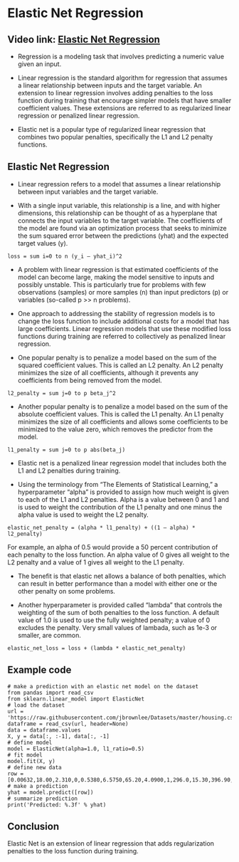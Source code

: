 # Elastic Net Regression

## Video link: [Elastic Net Regression](https://drive.google.com/file/d/1D2J1qMWoAgVYKl21c9nFb1aXtOPKI7w9/view?usp=sharing)

- Regression is a modeling task that involves predicting a numeric value given an input.

- Linear regression is the standard algorithm for regression that assumes a linear relationship between inputs and the target variable. An extension to linear regression involves adding penalties to the loss function during training that encourage simpler models that have smaller coefficient values. These extensions are referred to as regularized linear regression or penalized linear regression.

- Elastic net is a popular type of regularized linear regression that combines two popular penalties, specifically the L1 and L2 penalty functions.

## Elastic Net Regression
- Linear regression refers to a model that assumes a linear relationship between input variables and the target variable.

- With a single input variable, this relationship is a line, and with higher dimensions, this relationship can be thought of as a hyperplane that connects the input variables to the target variable. The coefficients of the model are found via an optimization process that seeks to minimize the sum squared error between the predictions (yhat) and the expected target values (y).

```
loss = sum i=0 to n (y_i – yhat_i)^2
```

- A problem with linear regression is that estimated coefficients of the model can become large, making the model sensitive to inputs and possibly unstable. This is particularly true for problems with few observations (samples) or more samples (n) than input predictors (p) or variables (so-called p >> n problems).

- One approach to addressing the stability of regression models is to change the loss function to include additional costs for a model that has large coefficients. Linear regression models that use these modified loss functions during training are referred to collectively as penalized linear regression.

- One popular penalty is to penalize a model based on the sum of the squared coefficient values. This is called an L2 penalty. An L2 penalty minimizes the size of all coefficients, although it prevents any coefficients from being removed from the model.

```
l2_penalty = sum j=0 to p beta_j^2
```

- Another popular penalty is to penalize a model based on the sum of the absolute coefficient values. This is called the L1 penalty. An L1 penalty minimizes the size of all coefficients and allows some coefficients to be minimized to the value zero, which removes the predictor from the model.
```
l1_penalty = sum j=0 to p abs(beta_j)
```
- Elastic net is a penalized linear regression model that includes both the L1 and L2 penalties during training.

- Using the terminology from “The Elements of Statistical Learning,” a hyperparameter “alpha” is provided to assign how much weight is given to each of the L1 and L2 penalties. Alpha is a value between 0 and 1 and is used to weight the contribution of the L1 penalty and one minus the alpha value is used to weight the L2 penalty.
```
elastic_net_penalty = (alpha * l1_penalty) + ((1 – alpha) * l2_penalty)
```

For example, an alpha of 0.5 would provide a 50 percent contribution of each penalty to the loss function. An alpha value of 0 gives all weight to the L2 penalty and a value of 1 gives all weight to the L1 penalty.


- The benefit is that elastic net allows a balance of both penalties, which can result in better performance than a model with either one or the other penalty on some problems.

- Another hyperparameter is provided called “lambda” that controls the weighting of the sum of both penalties to the loss function. A default value of 1.0 is used to use the fully weighted penalty; a value of 0 excludes the penalty. Very small values of lambada, such as 1e-3 or smaller, are common.

```
elastic_net_loss = loss + (lambda * elastic_net_penalty)
```


## Example code 

```
# make a prediction with an elastic net model on the dataset
from pandas import read_csv
from sklearn.linear_model import ElasticNet
# load the dataset
url = 'https://raw.githubusercontent.com/jbrownlee/Datasets/master/housing.csv'
dataframe = read_csv(url, header=None)
data = dataframe.values
X, y = data[:, :-1], data[:, -1]
# define model
model = ElasticNet(alpha=1.0, l1_ratio=0.5)
# fit model
model.fit(X, y)
# define new data
row = [0.00632,18.00,2.310,0,0.5380,6.5750,65.20,4.0900,1,296.0,15.30,396.90,4.98]
# make a prediction
yhat = model.predict([row])
# summarize prediction
print('Predicted: %.3f' % yhat)

```

## Conclusion

Elastic Net is an extension of linear regression that adds regularization penalties to the loss function during training.
